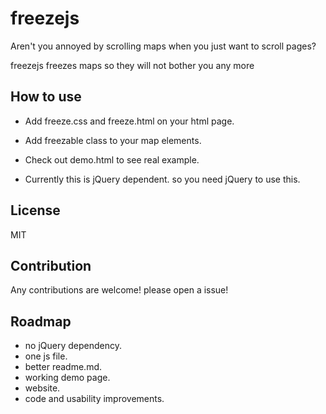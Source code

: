 # freezejs

Aren't you annoyed by scrolling maps when you just want to scroll pages?

freezejs freezes maps so they will not bother you any more 

## How to use

- Add freeze.css and freeze.html on your html page.

- Add freezable class to your map elements.

- Check out demo.html to see real example.

- Currently this is jQuery dependent. so you need jQuery to use this.

## License

MIT

## Contribution

Any contributions are welcome! please open a issue!

## Roadmap

- no jQuery dependency.
- one js file.
- better readme.md.
- working demo page.
- website.
- code and usability improvements.



